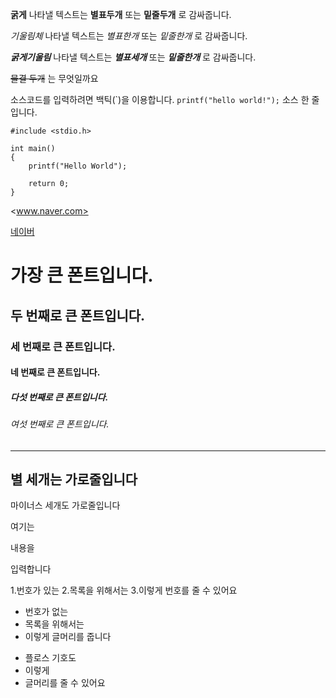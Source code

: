 **굵게** 나타낼 텍스트는 **별표두개** 또는 __밑줄두개__ 로 감싸줍니다.

*기울림체* 나타낼 텍스트는 *별표한개* 또는 _밑줄한개_ 로 감싸줍니다.

***굵게기울림*** 나타낼 텍스트는 ***별표세개*** 또는 ___밑줄한개___ 로 감싸줍니다.

~~물결 두개~~ 는 무엇일까요

소스코드를 입력하려면 백틱(\`)을 이용합니다. `printf("hello world!");` 소스 한 줄입니다.

```
#include <stdio.h>

int main()
{
    printf("Hello World");

    return 0;
}
```
<www.naver.com>

[네이버](www.naver.com, "클릭하면 네이버로 연결됩니다.")

# 가장 큰 폰트입니다.
## 두 번째로 큰 폰트입니다.
### 세 번째로 큰 폰트입니다.
#### 네 번째로 큰 폰트입니다.
##### 다섯 번째로 큰 폰트입니다.
###### 여섯 번째로 큰 폰트입니다.

***
별 세개는 가로줄입니다
---
마이너스 세개도 가로줄입니다

여기는

내용을

입력합니다

1.번호가 있는
2.목록을 위해서는
3.이렇게 번호를 줄 수 있어요 

* 번호가 없는
* 목록을 위해서는
* 이렇게 글머리를 줍니다
  
+ 플로스 기호도
+ 이렇게
+ 글머리를 줄 수 있어요
